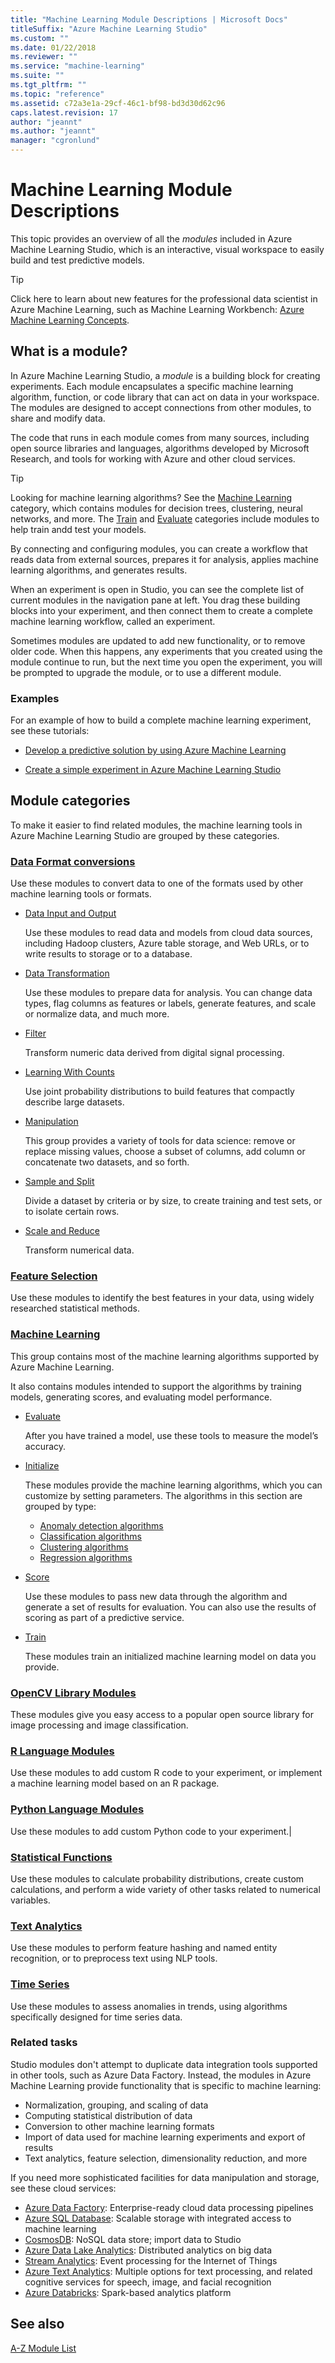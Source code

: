 ```yaml
---
title: "Machine Learning Module Descriptions | Microsoft Docs"
titleSuffix: "Azure Machine Learning Studio"
ms.custom: ""
ms.date: 01/22/2018
ms.reviewer: ""
ms.service: "machine-learning"
ms.suite: ""
ms.tgt_pltfrm: ""
ms.topic: "reference"
ms.assetid: c72a3e1a-29cf-46c1-bf98-bd3d30d62c96
caps.latest.revision: 17
author: "jeannt"
ms.author: "jeannt"
manager: "cgronlund"
---
```

# Machine Learning Module Descriptions

This topic provides an overview of all the *modules* included in Azure Machine Learning Studio, which is an interactive, visual workspace to easily build and test predictive models. 

> [!TIP]
> Click here to learn about new features for the professional data scientist in Azure Machine Learning, such as Machine Learning Workbench: [Azure Machine Learning Concepts](https://docs.microsoft.com/azure/machine-learning/preview/overview-general-concepts). 

## What is a module?  

In Azure Machine Learning Studio, a *module* is a building block for creating experiments. Each module encapsulates a specific machine learning algorithm, function, or code library that can act on data in your workspace. The modules are designed to accept connections from other modules, to share and modify data. 

The code that runs in each module comes from many sources, including open source libraries and languages, algorithms developed by Microsoft Research, and tools for working with Azure and other cloud services. 
 
 > [!TIP]
> Looking for machine learning algorithms? See the [Machine Learning](machine-learning-initialize-model.md) category, which contains modules for decision trees, clustering, neural networks, and more. The [Train](machine-learning-train.md) and [Evaluate](machine-learning-evaluate.md) categories include modules to help train andd test your models. 

By connecting and configuring modules, you can create a workflow that reads data from external sources, prepares it for analysis, applies machine learning algorithms, and generates results. 

When an experiment is open in Studio, you can see the complete list of current modules in the navigation pane at left.  You drag these building blocks into your experiment, and then connect them to create a complete machine learning workflow, called an experiment. 

Sometimes modules are updated to add new functionality, or to remove older code. When this happens, any experiments that you created using the module continue to run, but the next time you open the experiment, you will be prompted to upgrade the module, or to use a different module.

### Examples

For an example of how to build a complete machine learning experiment, see these tutorials:  
  
-   [Develop a predictive solution by using Azure Machine Learning](http://azure.microsoft.com/documentation/articles/machine-learning-walkthrough-develop-predictive-solution/)  
  
-   [Create a simple experiment in Azure Machine Learning Studio](http://azure.microsoft.com/documentation/articles/machine-learning-create-experiment/)  
 
##  <a name="categories"></a> Module categories

To make it easier to find related modules, the machine learning tools in Azure Machine Learning Studio are grouped by these categories.

### [Data Format conversions](data-format-conversions.md)

Use these modules to convert data to one of the formats used by other machine learning tools or formats. 

+ [Data Input and Output](data-input-and-output.md)

  Use these modules to read data and models from cloud data sources, including Hadoop clusters, Azure table storage, and Web URLs, or to write results to storage or to a database.  

+ [Data Transformation](data-transformation.md)

  Use these modules to prepare data for analysis. You can change data types, flag columns as features or labels, generate features, and scale or normalize data, and much more.

+ [Filter](data-transformation-filter.md)

  Transform numeric data derived from digital signal processing.

+ [Learning With Counts](data-transformation-learning-with-counts.md)

  Use joint probability distributions to build features that compactly describe large datasets.

+ [Manipulation](data-transformation-manipulation.md)

  This group provides a variety of tools for data science: remove or replace missing values, choose a subset of columns, add column or concatenate two datasets, and so forth.  

+ [Sample and Split](data-transformation-sample-and-split.md)

  Divide a dataset by criteria or by size, to create training and test sets, or to isolate certain rows.

+ [Scale and Reduce](data-transformation-scale-and-reduce.md)

  Transform numerical data. 

### [Feature Selection](feature-selection-modules.md)

Use these modules to identify the best features in your data, using widely researched statistical methods.
  
### [Machine Learning](machine-learning-modules.md)

This group contains most of the machine learning algorithms supported by Azure Machine Learning.

It also contains modules intended to support the algorithms by training models, generating scores, and evaluating model performance.

+ [Evaluate](machine-learning-evaluate.md)

  After you have trained a model, use these tools to measure the model’s accuracy.

+ [Initialize](machine-learning-initialize-model.md)

  These modules provide the machine learning algorithms, which you can customize by setting parameters. The algorithms in this section are grouped by type:

  + [Anomaly detection algorithms](anomaly-detection.md)
  + [Classification algorithms](machine-learning-initialize-model-classification.md)
  + [Clustering algorithms](machine-learning-initialize-model-clustering.md)
  + [Regression algorithms](machine-learning-initialize-model-regression.md)

+ [Score](machine-learning-score.md)

  Use these modules to pass new data through the algorithm and generate a set of results for evaluation. You can also use the results of scoring as part of a predictive service.

+ [Train](machine-learning-train.md)

  These modules train an initialized machine learning model on data you provide.
 
### [OpenCV Library Modules](opencv-library-modules.md)

These modules give you easy access to a popular open source library for image processing and image classification.

### [R Language Modules](r-language-modules.md)

Use these modules to add custom R code to your experiment, or implement a machine learning model based on an R package.

### [Python Language Modules](python-language-modules.md)

Use these modules to add custom Python code to your experiment.|  

### [Statistical Functions](statistical-functions.md)

Use these modules to calculate probability distributions, create custom calculations, and perform a wide variety of other tasks related to numerical variables.

### [Text Analytics](text-analytics.md)

Use these modules to perform feature hashing and named entity recognition, or to preprocess text using NLP tools.

### [Time Series](time-series.md)

Use these modules to assess anomalies in trends, using algorithms specifically designed for time series data. 

### Related tasks

Studio modules don't attempt to duplicate data integration tools supported in other tools, such as Azure Data Factory. Instead, the modules in Azure Machine Learning provide functionality that is specific to machine learning:
 
 - Normalization, grouping, and scaling of data
 - Computing statistical distribution of data
 - Conversion to other machine learning formats
 - Import of data used for machine learning experiments and export of results
 - Text analytics, feature selection, dimensionality reduction, and more 

If you need more sophisticated facilities for data manipulation and storage, see these cloud services:

+ [Azure Data Factory](https://docs.microsoft.com/azure/data-factory/): Enterprise-ready cloud data processing pipelines
+ [Azure SQL Database](https://docs.microsoft.com/azure/sql-database/): Scalable storage with integrated access to machine learning
+ [CosmosDB](https://docs.microsoft.com/azure/cosmos-db/): NoSQL data store; import data to Studio 
+ [Azure Data Lake Analytics](https://docs.microsoft.com/azure/data-lake-analytics/): Distributed analytics on big data
+ [Stream Analytics](https://docs.microsoft.com/azure/stream-analytics/): Event processing for the Internet of Things 
+ [Azure Text Analytics](https://docs.microsoft.com/azure/cognitive-services/text-analytics/): Multiple options for text processing, and related cognitive services for speech, image, and facial recognition
+ [Azure Databricks](https://docs.microsoft.com/azure/azure-databricks/): Spark-based analytics platform


## See also

[A-Z Module List](a-z-module-list.md)